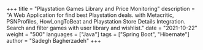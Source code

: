 +++
title = "Playstation Games Library and Price Monitoring"
description = "A Web Application for find best Playstation deals. with Metacritic, PSNProfiles, HowLongToBeat and Playstation Store Details Integration. Search and filter games with user library and wishlist."
date = "2021-10-22"
weight = "500"
languages = ["Java"]
tags = ["Spring Boot", "Hibernate"]
author = "Sadegh Bagherzadeh"
+++
